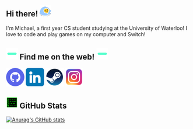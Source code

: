 ## Hi there! <img src="https://github.com/Derzz/Derzz/blob/main/Socials/comfywave.gif" width="32" height="32"/>



<!--
**Derzz/Derzz** is a ✨ _special_ ✨ repository because its `README.md` (this file) appears on your GitHub profile.

Here are some ideas to get you started:

- 🔭 I’m currently working on ...
- 🌱 I’m currently learning ...
- 👯 I’m looking to collaborate on ...
- 🤔 I’m looking for help with ...
- 💬 Ask me about ...
- 📫 How to reach me: ...
- 😄 Pronouns: ...
- ⚡ Fun fact: ...
-->

I'm Michael, a first year CS student studying at the University of Waterloo! I love to code and play games on my computer and Switch!


## <img align="bottom" src="https://github.com/Derzz/Derzz/blob/main/Socials/internet.gif" width="32" height="32"/> Find me on the web! <img src="https://github.com/Derzz/Derzz/blob/main/Socials/internet.gif" width="32" height="32" align="bottom"/>
<a href="http://github.com/Derzz" target="blank"><img align="center" src="https://github.com/Derzz/Derzz/blob/main/Socials/github.png" title = "GitHub" alt="" height="50" /></a>
<a href="https://www.linkedin.com/in/michael-xie1/" target="blank"><img align="center" src="https://github.com/Derzz/Derzz/blob/main/Socials/linkedin.png" title = "LinkedIn" alt="" height="50" /></a>
<a href="https://steamcommunity.com/profiles/76561198876518313" target="blank"><img align="center" src="https://github.com/Derzz/Derzz/blob/main/Socials/steam.png" title = "Steam" alt="" height="50" /></a>
<a href="https://www.instagram.com/derzpie/" target="blank"><img align="center" src="https://github.com/Derzz/Derzz/blob/main/Socials/instagram.png" title = "Instagram" alt="" height="50" /></a>

## <img align="bottom" src="https://github.com/Derzz/Derzz/blob/main/Socials/coding.gif" width="32" height="32"/> GitHub Stats
[![Anurag's GitHub stats](https://github-readme-stats.vercel.app/api?username=derzz&show_icons=true&theme=tokyonight)](https://github.com/anuraghazra/github-readme-stats)

